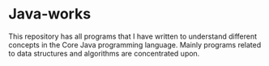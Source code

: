 Java-works
==========
This repository has all programs that I have written to understand different concepts in the Core Java programming language.
Mainly programs related to data structures and algorithms are concentrated upon.
